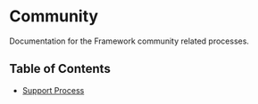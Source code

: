 # Community

Documentation for the Framework community related processes.

## Table of Contents

* [Support Process](community-support/support-process.md)
